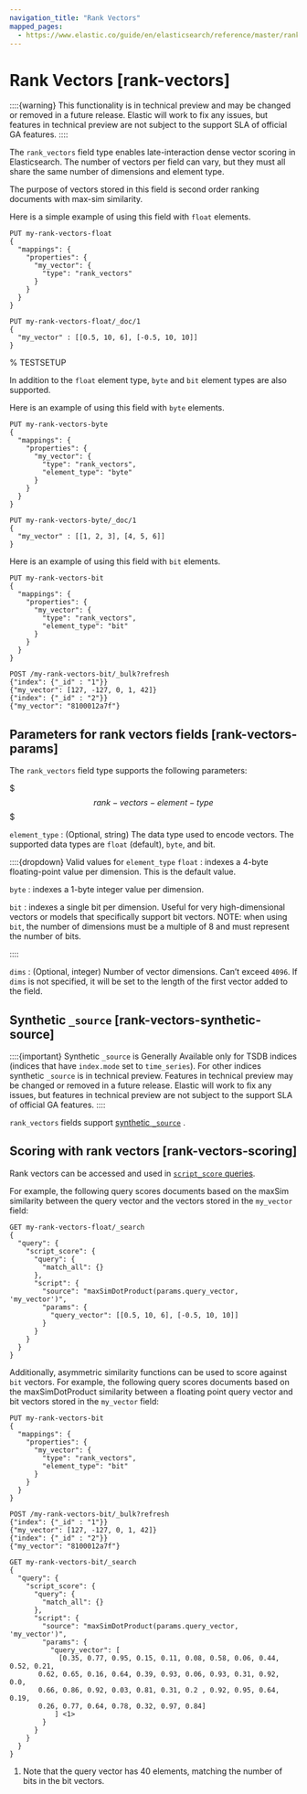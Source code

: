 ```yaml
---
navigation_title: "Rank Vectors"
mapped_pages:
  - https://www.elastic.co/guide/en/elasticsearch/reference/master/rank-vectors.html
---
```


# Rank Vectors [rank-vectors]


::::{warning}
This functionality is in technical preview and may be changed or removed in a future release. Elastic will work to fix any issues, but features in technical preview are not subject to the support SLA of official GA features.
::::


The `rank_vectors` field type enables late-interaction dense vector scoring in Elasticsearch. The number of vectors per field can vary, but they must all share the same number of dimensions and element type.

The purpose of vectors stored in this field is second order ranking documents with max-sim similarity.

Here is a simple example of using this field with `float` elements.

```console
PUT my-rank-vectors-float
{
  "mappings": {
    "properties": {
      "my_vector": {
        "type": "rank_vectors"
      }
    }
  }
}

PUT my-rank-vectors-float/_doc/1
{
  "my_vector" : [[0.5, 10, 6], [-0.5, 10, 10]]
}
```
% TESTSETUP

In addition to the `float` element type, `byte` and `bit` element types are also supported.

Here is an example of using this field with `byte` elements.

```console
PUT my-rank-vectors-byte
{
  "mappings": {
    "properties": {
      "my_vector": {
        "type": "rank_vectors",
        "element_type": "byte"
      }
    }
  }
}

PUT my-rank-vectors-byte/_doc/1
{
  "my_vector" : [[1, 2, 3], [4, 5, 6]]
}
```

Here is an example of using this field with `bit` elements.

```console
PUT my-rank-vectors-bit
{
  "mappings": {
    "properties": {
      "my_vector": {
        "type": "rank_vectors",
        "element_type": "bit"
      }
    }
  }
}

POST /my-rank-vectors-bit/_bulk?refresh
{"index": {"_id" : "1"}}
{"my_vector": [127, -127, 0, 1, 42]}
{"index": {"_id" : "2"}}
{"my_vector": "8100012a7f"}
```

## Parameters for rank vectors fields [rank-vectors-params]

The `rank_vectors` field type supports the following parameters:

$$$rank-vectors-element-type$$$

`element_type`
:   (Optional, string) The data type used to encode vectors. The supported data types are `float` (default), `byte`, and bit.

::::{dropdown} Valid values for `element_type`
`float`
:   indexes a 4-byte floating-point value per dimension. This is the default value.

`byte`
:   indexes a 1-byte integer value per dimension.

`bit`
:   indexes a single bit per dimension. Useful for very high-dimensional vectors or models that specifically support bit vectors. NOTE: when using `bit`, the number of dimensions must be a multiple of 8 and must represent the number of bits.

::::


`dims`
:   (Optional, integer) Number of vector dimensions. Can’t exceed `4096`. If `dims` is not specified, it will be set to the length of the first vector added to the field.


## Synthetic `_source` [rank-vectors-synthetic-source]

::::{important}
Synthetic `_source` is Generally Available only for TSDB indices (indices that have `index.mode` set to `time_series`). For other indices synthetic `_source` is in technical preview. Features in technical preview may be changed or removed in a future release. Elastic will work to fix any issues, but features in technical preview are not subject to the support SLA of official GA features.
::::


`rank_vectors` fields support [synthetic `_source`](mapping-source-field.md#synthetic-source) .


## Scoring with rank vectors [rank-vectors-scoring]

Rank vectors can be accessed and used in [`script_score` queries](/reference/query-languages/query-dsl-script-score-query.md).

For example, the following query scores documents based on the maxSim similarity between the query vector and the vectors stored in the `my_vector` field:

```console
GET my-rank-vectors-float/_search
{
  "query": {
    "script_score": {
      "query": {
        "match_all": {}
      },
      "script": {
        "source": "maxSimDotProduct(params.query_vector, 'my_vector')",
        "params": {
          "query_vector": [[0.5, 10, 6], [-0.5, 10, 10]]
        }
      }
    }
  }
}
```

Additionally, asymmetric similarity functions can be used to score against `bit` vectors. For example, the following query scores documents based on the maxSimDotProduct similarity between a floating point query vector and bit vectors stored in the `my_vector` field:

```console
PUT my-rank-vectors-bit
{
  "mappings": {
    "properties": {
      "my_vector": {
        "type": "rank_vectors",
        "element_type": "bit"
      }
    }
  }
}

POST /my-rank-vectors-bit/_bulk?refresh
{"index": {"_id" : "1"}}
{"my_vector": [127, -127, 0, 1, 42]}
{"index": {"_id" : "2"}}
{"my_vector": "8100012a7f"}

GET my-rank-vectors-bit/_search
{
  "query": {
    "script_score": {
      "query": {
        "match_all": {}
      },
      "script": {
        "source": "maxSimDotProduct(params.query_vector, 'my_vector')",
        "params": {
          "query_vector": [
            [0.35, 0.77, 0.95, 0.15, 0.11, 0.08, 0.58, 0.06, 0.44, 0.52, 0.21,
       0.62, 0.65, 0.16, 0.64, 0.39, 0.93, 0.06, 0.93, 0.31, 0.92, 0.0,
       0.66, 0.86, 0.92, 0.03, 0.81, 0.31, 0.2 , 0.92, 0.95, 0.64, 0.19,
       0.26, 0.77, 0.64, 0.78, 0.32, 0.97, 0.84]
           ] <1>
        }
      }
    }
  }
}
```

1. Note that the query vector has 40 elements, matching the number of bits in the bit vectors.



